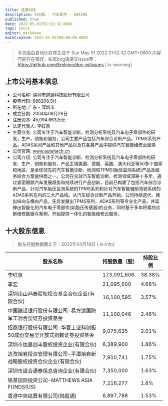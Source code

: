 ```yaml
---
title: 道通科技
description: 科创板 - 汽车配件 - 688208
published: true
date: 2022-05-01T01:52:32.000Z
tags: stock
editor: markdown
dateCreated: 2022-01-01T00:00:00.000Z
---
```


> 本页面由自动化程序生成于 Sun May 01 2022 01:52:32 GMT+0800
> 内容可能存在错误，如有bug请提交issue至：https://github.com/Eroleice/doc-pi/issues
{.is-warning}

## 上市公司基本信息
- 公司名称: 深圳市道通科技股份有限公司
- 股票代码: 688208.SH
- 所在地: 广东 - 深圳市
- 成立日期: 2004年09月28日
- 注册资本: 45,094.663万元
- 法定代表人: 李红京
- 主营业务: 公司专注于汽车智能诊断，检测分析系统及汽车电子零部件的研发，生产，销售和服务，公司主要产品包括汽车综合诊断产品，TPMS系列产品，ADAS系列产品和其他产品以及在各类产品中提供汽车智能维修云服务
- 公司官网: www.auteltech.cn
- 公司介绍: 公司专注于汽车智能诊断、检测分析系统及汽车电子零部件的研发、生产、销售和服务，产品主销美国、德国、英国、澳大利亚等50多个国家和地区，是全球领先的汽车智能诊断、检测和TPMS(胎压监测系统)产品及服务综合方案提供商之一。公司在全球汽车智能诊断、检测领域深耕十多年，通过紧密跟踪汽车发展趋势和持续进行产品创新，目前已构建了包括汽车综合诊断产品、针对汽车胎压监测系统的TPMS系列和针对汽车智能辅助驾驶系统的ADAS系列在内的三大产品线。从汽车综合诊断产品开始，公司持续迭代、推出纵向与横向产品，先后发展出TPMS系列、ADAS系列等专业化产品，并延伸出智能化的汽车电子零部件(如胎压传感器)的业务，同时基于多年积累的诊断维修数据与案例，开始提供一体化的智能维修云服务。


## 十大股东信息
> 股东持股数据截止于：2022年04月18日
{.is-info}

| 股东名称 | 持股数量（股） | 持股比例 |
| --- | --- | --- |
| 李红京 | 173,091,606 | 38.38% |
| 李宏 | 21,095,000 | 4.68% |
| 深圳南山鸿泰股权投资基金合伙企业(有限合伙) | 16,100,595 | 3.57% |
| 中国建设银行股份有限公司-易方达国防军工混合型证券投资基金 | 11,100,046 | 2.46% |
| 招商银行股份有限公司-华夏上证科创板50成份交易型开放式指数证券投资基金 | 9,075,635 | 2.01% |
| 深圳市达晨创丰股权投资企业(有限合伙) | 8,389,900 | 1.86% |
| 达孜熔岩投资管理有限公司-平潭熔岩新战略股权投资合伙企业(有限合伙) | 7,910,741 | 1.75% |
| 深圳市道合通泰信息咨询企业(有限合伙) | 7,350,000 | 1.63% |
| 铭基国际投资公司-MATTHEWS ASIA FUNDS(US) | 7,216,277 | 1.6% |
| 香港中央结算有限公司(陆股通) | 6,897,788 | 1.53% |




